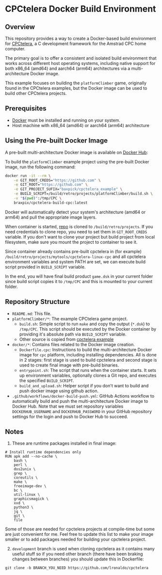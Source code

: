 # CPCtelera Docker Build Environment

## Overview

This repository provides a way to create a Docker-based build environment for [CPCtelera](https://github.com/lronaldo/cpctelera), a C development framework for the Amstrad CPC home computer.

The primary goal is to offer a consistent and isolated build environment that works across different host operating systems, including native support for both x86_64 (amd64) and aarch64 (arm64) architectures via a multi-architecture Docker image.

This example focuses on building the `platformClimber` game, originally found in the CPCtelera examples, but the Docker image can be used to build other CPCtelera projects.

## Prerequisites

*   [Docker](https://www.docker.com/get-started) must be installed and running on your system.
*   Host machine with x86_64 (amd64) or aarch64 (arm64) architecture

## Using the Pre-built Docker Image

A pre-built multi-architecture Docker image is available on [Docker Hub](https://hub.docker.com/r/braxpix/cpctelera-build-cpc):

To build the `platformClimber` example project using the pre-built Docker image, run the following command:

```bash
docker run -it --rm \
    -e GIT_ROOT_CREDS="https://github.com" \
    -e GIT_ROOT="https://github.com" \
    -e GIT_PROJECT_SUFIX="baxpick/cpctelera_example" \
    -e BUILD_SCRIPT=/build/retro/projects/platformClimber/build.sh \
    -v "$(pwd)":/tmp/CPC \
    braxpix/cpctelera-build-cpc:latest
```

Docker will automatically detect your system's architecture (amd64 or arm64) and pull the appropriate image layers.

When container is started, [repo](https://github.com/baxpick/cpctelera_example) is cloned to `/build/retro/projects`. If you need credentials to clone repo, you need to set them in `GIT_ROOT_CREDS` variable. If you don't want to clone your project but build project from local filesystem, make sure you mount the project to container to see it.

Since container already contains pre-built cpctelera in (for example) `/build/retro/projects/mytools/cpctelera-linux-cpc` and all cpctelera environment variables and system PATH are set, we can execute build script provided in `BUILD_SCRIPT` variable.

In the end, you will have final build product `game.dsk` in your current folder since build script copies it to `/tmp/CPC` and this is mounted to your current folder.

## Repository Structure

*   `README.md`: This file.
*   `platformClimber/*`: The example CPCtelera game project.
    *   `build.sh`: Simple script to run `make` and copy the output (`*.dsk`) to `/tmp/CPC`. This script should be executed by the Docker container by providing it's absolute path via `BUILD_SCRIPT` variable.
    *   Other source is copied from [cpctelera example](https://github.com/lronaldo/cpctelera/tree/development/examples/games/platformClimber)
*   `docker/*`: Contains files related to the Docker image creation.
    *   `Dockerfile.cpc`: Instructions to build the multi-architecture Docker image for `cpc` platform, including installing dependencies. All is done in 2 stages: first stage is used to build cpctelera and second stage is used to create final image with pre-build binaries.
    *   `entrypoint.sh`: The script that runs when the container starts. It sets up environment variables, optionally clones a Git repo, and executes the specified `BUILD_SCRIPT`.
    *   `build_and_upload.sh`: Helper script if you don't want to build and push docker image using github action.
*   `.github/workflows/docker-build-push.yml`: GitHub Actions workflow to automatically build and push the multi-architecture Docker image to Docker Hub. Note that we must set repository variables `DOCKERHUB_USERNAME` and `DOCKERHUB_PASSWORD` in your GitHub repository settings for the login and push to Docker Hub to succeed.

## Notes

1. These are runtime packages installed in final image:

```docker
# Install runtime dependencies only
RUN apk add --no-cache \
    bash \
    perl \
    dos2unix \
    grep \
    coreutils \
    make \
    freeimage-dev \
    bc \
    util-linux \
    graphicsmagick \
    xxd \
    python3 \
    jq \
    git \
    file
```

Some of those are needed for cpctelera projects at compile-time but some are just convenient for me. Feel free to update this list to make your image smaller or to add packages needed for building your cpctelera project.

2. `development` branch is used when cloning cpctelera as it contains many useful stuff so if you need other branch (there have been braking changes between branches) you should update this in Dockerfile:

```docker
git clone -b BRANCH_YOU_NEED https://github.com/lronaldo/cpctelera
```
